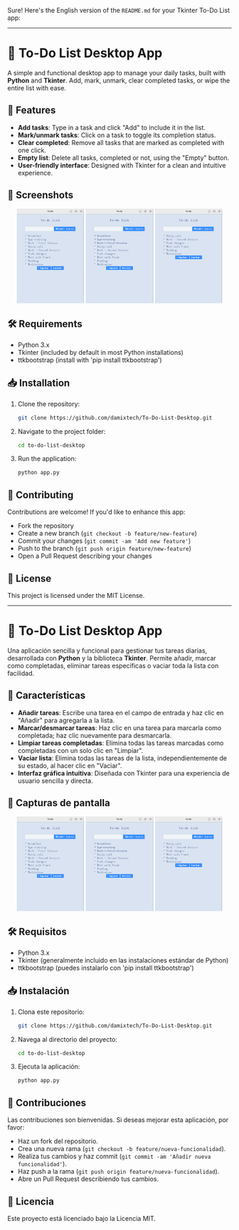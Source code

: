 Sure! Here's the English version of the `README.md` for your Tkinter To-Do List app:

---

# 📝 To-Do List Desktop App

A simple and functional desktop app to manage your daily tasks, built with **Python** and **Tkinter**. Add, mark, unmark, clear completed tasks, or wipe the entire list with ease.

## 🚀 Features

- **Add tasks**: Type in a task and click "Add" to include it in the list.
- **Mark/unmark tasks**: Click on a task to toggle its completion status.
- **Clear completed**: Remove all tasks that are marked as completed with one click.
- **Empty list**: Delete all tasks, completed or not, using the "Empty" button.
- **User-friendly interface**: Designed with Tkinter for a clean and intuitive experience.

## 📸 Screenshots

<p align="center">
  <img src="./images/screenshot1.png" alt="Screenshot 1" width="30%" />
  <img src="./images/screenshot2.png" alt="Screenshot 2" width="30%" />
  <img src="./images/screenshot3.png" alt="Screenshot 3" width="30%" />
</p>


## 🛠️ Requirements

- Python 3.x
- Tkinter (included by default in most Python installations)
- ttkbootstrap (install with 'pip install ttkbootstrap')

## 📥 Installation

1. Clone the repository:
   ```bash
   git clone https://github.com/damixtech/To-Do-List-Desktop.git
   ```

2. Navigate to the project folder:
   ```bash
   cd to-do-list-desktop
   ```

3. Run the application:
   ```bash
   python app.py
   ```

## 🤝 Contributing

Contributions are welcome! If you'd like to enhance this app:

- Fork the repository
- Create a new branch (`git checkout -b feature/new-feature`)
- Commit your changes (`git commit -am 'Add new feature'`)
- Push to the branch (`git push origin feature/new-feature`)
- Open a Pull Request describing your changes

## 📝 License

This project is licensed under the MIT License.

---


# 📝 To-Do List Desktop App

Una aplicación sencilla y funcional para gestionar tus tareas diarias, desarrollada con **Python** y la biblioteca **Tkinter**. Permite añadir, marcar como completadas, eliminar tareas específicas o vaciar toda la lista con facilidad. 

## 🚀 Características

- **Añadir tareas**: Escribe una tarea en el campo de entrada y haz clic en "Añadir" para agregarla a la lista.
- **Marcar/desmarcar tareas**: Haz clic en una tarea para marcarla como completada; haz clic nuevamente para desmarcarla.
- **Limpiar tareas completadas**: Elimina todas las tareas marcadas como completadas con un solo clic en "Limpiar".
- **Vaciar lista**: Elimina todas las tareas de la lista, independientemente de su estado, al hacer clic en "Vaciar".
- **Interfaz gráfica intuitiva**: Diseñada con Tkinter para una experiencia de usuario sencilla y directa.

## 📸 Capturas de pantalla

<p align="center">
  <img src="./images/screenshot1.png" alt="Screenshot 1" width="30%" />
  <img src="./images/screenshot2.png" alt="Screenshot 2" width="30%" />
  <img src="./images/screenshot3.png" alt="Screenshot 3" width="30%" />
</p>


## 🛠️ Requisitos

- Python 3.x
- Tkinter (generalmente incluido en las instalaciones estándar de Python) 
- ttkbootstrap (puedes instalarlo con 'pip install ttkbootstrap')

## 📥 Instalación

1. Clona este repositorio:
   ```bash
   git clone https://github.com/damixtech/To-Do-List-Desktop.git
   ```


2. Navega al directorio del proyecto:
   ```bash
   cd to-do-list-desktop
   ```


3. Ejecuta la aplicación:
   ```bash
   python app.py
   ```

## 🤝 Contribuciones

Las contribuciones son bienvenidas. Si deseas mejorar esta aplicación, por favor:

- Haz un fork del repositorio.
- Crea una nueva rama (`git checkout -b feature/nueva-funcionalidad`).
- Realiza tus cambios y haz commit (`git commit -am 'Añadir nueva funcionalidad'`).
- Haz push a la rama (`git push origin feature/nueva-funcionalidad`).
- Abre un Pull Request describiendo tus cambios.

## 📝 Licencia

Este proyecto está licenciado bajo la Licencia MIT.

